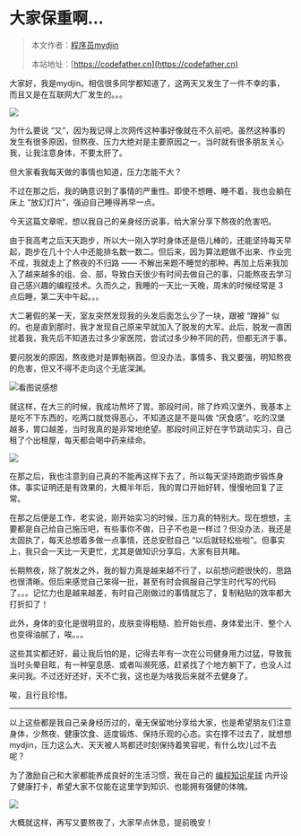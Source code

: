 # 大家保重啊…

> 本文作者：[程序员mydjin](https://yuyuanweb.feishu.cn/wiki/Abldw5WkjidySxkKxU2cQdAtnah)
>
> 本站地址：[https://codefather.cn](https://codefather.cn)

大家好，我是mydjin。相信很多同学都知道了，这两天又发生了一件不幸的事，而且又是在互联网大厂发生的。。。

![](https://pic.yupi.icu/5563/202311041326918.jpeg)

为什么要说 “又”，因为我记得上次网传这种事好像就在不久前吧。虽然这种事的发生有很多原因，但熬夜、压力大绝对是主要原因之一。当时就有很多朋友关心我，让我注意身体，不要太肝了。

但大家看我每天做的事情也知道，压力怎能不大？

不过在那之后，我的确意识到了事情的严重性。即使不想睡、睡不着，我也会躺在床上 “放幻灯片”，强迫自己睡得再早一点。

今天这篇文章呢，想以我自己的亲身经历说事，给大家分享下熬夜的危害吧。

由于我高考之后天天跑步，所以大一刚入学时身体还是倍儿棒的，还能坚持每天早起，跑步在几十个人中还能排名数一数二。但后来，因为算法题做不出来、作业完不成，我就走上了熬夜的不归路 —— 不解出来题不睡觉的那种。再加上后来我加入了越来越多的组、会、部，导致白天很少有时间去做自己的事，只能熬夜去学习自己感兴趣的编程技术。久而久之，我睡的一天比一天晚，周末的时候经常是 3 点后睡，第二天中午起。。。

大二暑假的某一天，室友突然发现我的头发后面怎么少了一块，跟被 “蹭掉” 似的。也是直到那时，我才发现自己原来早就加入了脱发的大军。此后，脱发一直困扰着我，我先后不知道去过多少家医院，尝试过多少种不同的药，但都无济于事。

要问脱发的原因，熬夜绝对是罪魁祸首。但没办法，事情多、我又要强，明知熬夜的危害，但又不得不走向这个无底深渊。

![](https://pic.yupi.icu/5563/202311041326881.png)看图说感想

就这样，在大三的时候，我成功熬坏了胃。那段时间，除了炸鸡汉堡外，我基本上是吃不下东西的，吃两口就觉得恶心，不知道这是不是叫做 “厌食感”。吃的汉堡越多，胃口越差，当时我真的是非常地绝望。那段时间正好在字节跳动实习，自己租了个出租屋，每天都会喝中药来续命。

![](https://pic.yupi.icu/5563/202311041326323.png)

在那之后，我也注意到自己真的不能再这样下去了，所以每天坚持跑跑步锻炼身体。事实证明还是有效果的，大概半年后，我的胃口开始好转，慢慢地回复了正常。

在那之后便是工作，老实说，刚开始实习的时候，压力真的特别大。现在想想，主要都是自己给自己施压吧，有些事你不做，日子不也是一样过？但没办法，我还是太固执了，每天总想着多做一点事情，还总安慰自己 “以后就轻松些啦”。但事实上，我只会一天比一天更忙，尤其是做知识分享后，大家有目共睹。

长期熬夜，除了脱发之外，我的智力真是越来越不行了，以前想问题很快的，思路也很清晰。但后来感觉自己笨得一批，甚至有时会佩服自己学生时代写的代码了。。。记忆力也是越来越差，有时自己刚做过的事情就忘了，复制粘贴的效率都大打折扣了！

此外，身体的变化是很明显的，皮肤变得粗糙、脸开始长痘、身体爱出汗、整个人也变得油腻了，唉。。。

这些其实都还好，最让我后怕的是，记得去年有一次在公司健身用力过猛，导致我当时头晕目眩，有一种窒息感、或者叫濒死感，赶紧找了个地方躺下了，也没人过来问我。不过还好还好，天不亡我，这也是为啥我后来就不去健身了。

唉，且行且珍惜。



------


以上这些都是我自己亲身经历过的，毫无保留地分享给大家，也是希望朋友们注意身体，少熬夜、健康饮食、适度锻炼、保持乐观的心态。实在撑不过去了，就想想mydjin，压力这么大、天天被人骂都还时刻保持着笑容呢，有什么坎儿过不去呢？

为了激励自己和大家都能养成良好的生活习惯，我在自己的 [编程知识星球](https://mp.weixin.qq.com/s?__biz=MzI1NDczNTAwMA==&mid=2247505617&idx=1&sn=73c5e2b1ad9b22d93e8fd6153199ab22&scene=21#wechat_redirect) 内开设了健康打卡，希望大家不仅能在这里学到知识、也能拥有强健的体魄。

![](https://pic.yupi.icu/5563/202311041326096.png)

大概就这样，再写又要熬夜了，大家早点休息，提前晚安！